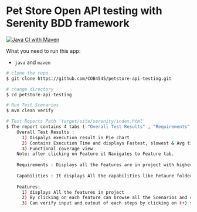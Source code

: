 # Pet Store Open API  testing with Serenity BDD framework

[![Java CI with Maven](https://github.com/COB4545/petstore-api-testing/actions/workflows/maven.yml/badge.svg)](https://github.com/COB4545/petstore-api-testing/actions/workflows/maven.yml)

What you need to run this app:

* `java` and `maven`

```bash
# clone the repo
$ git clone https://github.com/COB4545/petstore-api-testing.git

# change directory 
$ cd petstore-api-testing

# Run Test Scenarios
$ mvn clean verify

# Test Reports Path 'target/site/serenity/index.html'
$ The report contains 4 tabs ( "Overall Test Results" , "Requirements", "Capabilities" , "Features" )
    Overall Test Results : 
      1) Dispalys execution result in Pie chart
      2) Contains Execution Time and displays Fastest, slowest & Avg time of test
      3) Functional coverage view
    Note: after clicking on Feature it Navigates to Feature tab.
    
    Requirements : Displays all the Features are in project with higherirchy
    
    Capabilities : It displays All the capabilities like Fetaure folders
    
    Features: 
      1) displays All the features in project
      2) By clicking on each feature can browse all the Scenarios and corresponding steps
      3) Can verify input and outout of each steps by clicking on (+) symbol
         
 ```
